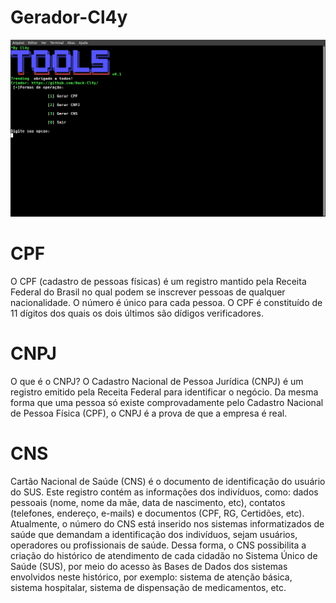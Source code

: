 
# Gerador-Cl4y

 <img src="Captura de tela de 2021-04-16 17-11-40.png">


# CPF

O CPF (cadastro de pessoas físicas) é um registro mantido pela Receita Federal do Brasil no qual podem se inscrever pessoas de qualquer nacionalidade. O número é único para cada pessoa. O CPF é constituído de 11 dígitos dos quais os dois últimos são dídigos verificadores.

#  CNPJ

O que é o CNPJ? O Cadastro Nacional de Pessoa Jurídica (CNPJ) é um registro emitido pela Receita Federal para identificar o negócio. Da mesma forma que uma pessoa só existe comprovadamente pelo Cadastro Nacional de Pessoa Física (CPF), o CNPJ é a prova de que a empresa é real.

# CNS

Cartão Nacional de Saúde (CNS) é o documento de identificação do usuário do SUS. Este registro contém as informações dos indivíduos, como: dados pessoais (nome, nome da mãe, data de nascimento, etc), contatos (telefones, endereço, e-mails) e documentos (CPF, RG, Certidões, etc). Atualmente, o número do CNS está inserido nos sistemas informatizados de saúde que demandam a identificação dos indivíduos, sejam usuários, operadores ou profissionais de saúde. Dessa forma, o CNS possibilita a criação do histórico de atendimento de cada cidadão no Sistema Único de Saúde (SUS), por meio do acesso às Bases de Dados dos sistemas envolvidos neste histórico, por exemplo: sistema de atenção básica, sistema hospitalar, sistema de dispensação de medicamentos, etc.

